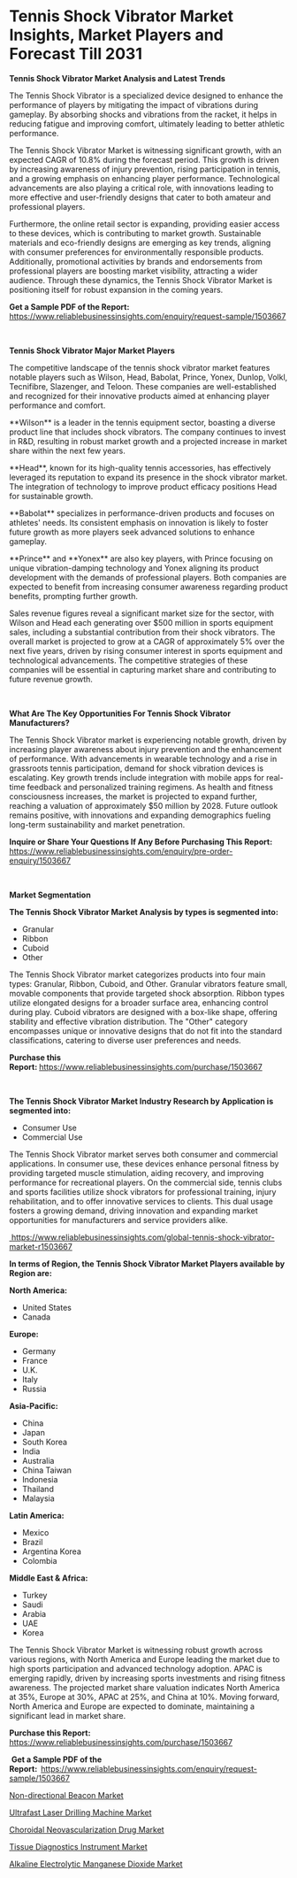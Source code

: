 <p><h1>Tennis Shock Vibrator Market Insights, Market Players and Forecast Till 2031</h1></p><p><strong>Tennis Shock Vibrator Market Analysis and Latest Trends</strong></p>
<p><p>The Tennis Shock Vibrator is a specialized device designed to enhance the performance of players by mitigating the impact of vibrations during gameplay. By absorbing shocks and vibrations from the racket, it helps in reducing fatigue and improving comfort, ultimately leading to better athletic performance. </p><p>The Tennis Shock Vibrator Market is witnessing significant growth, with an expected CAGR of 10.8% during the forecast period. This growth is driven by increasing awareness of injury prevention, rising participation in tennis, and a growing emphasis on enhancing player performance. Technological advancements are also playing a critical role, with innovations leading to more effective and user-friendly designs that cater to both amateur and professional players.</p><p>Furthermore, the online retail sector is expanding, providing easier access to these devices, which is contributing to market growth. Sustainable materials and eco-friendly designs are emerging as key trends, aligning with consumer preferences for environmentally responsible products. Additionally, promotional activities by brands and endorsements from professional players are boosting market visibility, attracting a wider audience. Through these dynamics, the Tennis Shock Vibrator Market is positioning itself for robust expansion in the coming years.</p></p>
<p><strong>Get a Sample PDF of the Report:&nbsp;</strong> <a href="https://www.reliablebusinessinsights.com/enquiry/request-sample/1503667?utm_campaign=904&utm_medium=2&utm_source=Github&utm_content=ia&utm_term=08122024&utm_id=tennis-shock-vibrator">https://www.reliablebusinessinsights.com/enquiry/request-sample/1503667</a></p>
<p>&nbsp;</p>
<p><strong>Tennis Shock Vibrator Major Market Players</strong></p>
<p><p>The competitive landscape of the tennis shock vibrator market features notable players such as Wilson, Head, Babolat, Prince, Yonex, Dunlop, Volkl, Tecnifibre, Slazenger, and Teloon. These companies are well-established and recognized for their innovative products aimed at enhancing player performance and comfort.</p><p>**Wilson** is a leader in the tennis equipment sector, boasting a diverse product line that includes shock vibrators. The company continues to invest in R&D, resulting in robust market growth and a projected increase in market share within the next few years. </p><p>**Head**, known for its high-quality tennis accessories, has effectively leveraged its reputation to expand its presence in the shock vibrator market. The integration of technology to improve product efficacy positions Head for sustainable growth.</p><p>**Babolat** specializes in performance-driven products and focuses on athletes' needs. Its consistent emphasis on innovation is likely to foster future growth as more players seek advanced solutions to enhance gameplay.</p><p>**Prince** and **Yonex** are also key players, with Prince focusing on unique vibration-damping technology and Yonex aligning its product development with the demands of professional players. Both companies are expected to benefit from increasing consumer awareness regarding product benefits, prompting further growth.</p><p>Sales revenue figures reveal a significant market size for the sector, with Wilson and Head each generating over $500 million in sports equipment sales, including a substantial contribution from their shock vibrators. The overall market is projected to grow at a CAGR of approximately 5% over the next five years, driven by rising consumer interest in sports equipment and technological advancements. The competitive strategies of these companies will be essential in capturing market share and contributing to future revenue growth.</p></p>
<p>&nbsp;</p>
<p><strong>What Are The Key Opportunities For Tennis Shock Vibrator Manufacturers?</strong></p>
<p><p>The Tennis Shock Vibrator market is experiencing notable growth, driven by increasing player awareness about injury prevention and the enhancement of performance. With advancements in wearable technology and a rise in grassroots tennis participation, demand for shock vibration devices is escalating. Key growth trends include integration with mobile apps for real-time feedback and personalized training regimens. As health and fitness consciousness increases, the market is projected to expand further, reaching a valuation of approximately $50 million by 2028. Future outlook remains positive, with innovations and expanding demographics fueling long-term sustainability and market penetration.</p></p>
<p><strong>Inquire or Share Your Questions If Any Before Purchasing This Report:</strong> <a href="https://www.reliablebusinessinsights.com/enquiry/pre-order-enquiry/1503667?utm_campaign=904&utm_medium=2&utm_source=Github&utm_content=ia&utm_term=08122024&utm_id=tennis-shock-vibrator">https://www.reliablebusinessinsights.com/enquiry/pre-order-enquiry/1503667</a></p>
<p>&nbsp;</p>
<p><strong>Market Segmentation</strong></p>
<p><strong>The Tennis Shock Vibrator Market Analysis by types is segmented into:</strong></p>
<p><ul><li>Granular</li><li>Ribbon</li><li>Cuboid</li><li>Other</li></ul></p>
<p><p>The Tennis Shock Vibrator market categorizes products into four main types: Granular, Ribbon, Cuboid, and Other. Granular vibrators feature small, movable components that provide targeted shock absorption. Ribbon types utilize elongated designs for a broader surface area, enhancing control during play. Cuboid vibrators are designed with a box-like shape, offering stability and effective vibration distribution. The "Other" category encompasses unique or innovative designs that do not fit into the standard classifications, catering to diverse user preferences and needs.</p></p>
<p><strong>Purchase this Report:&nbsp;</strong><a href="https://www.reliablebusinessinsights.com/purchase/1503667?utm_campaign=904&utm_medium=2&utm_source=Github&utm_content=ia&utm_term=08122024&utm_id=tennis-shock-vibrator">https://www.reliablebusinessinsights.com/purchase/1503667</a></p>
<p>&nbsp;</p>
<p><strong>The Tennis Shock Vibrator Market Industry Research by Application is segmented into:</strong></p>
<p><ul><li>Consumer Use</li><li>Commercial Use</li></ul></p>
<p><p>The Tennis Shock Vibrator market serves both consumer and commercial applications. In consumer use, these devices enhance personal fitness by providing targeted muscle stimulation, aiding recovery, and improving performance for recreational players. On the commercial side, tennis clubs and sports facilities utilize shock vibrators for professional training, injury rehabilitation, and to offer innovative services to clients. This dual usage fosters a growing demand, driving innovation and expanding market opportunities for manufacturers and service providers alike.</p></p>
<p><a href="https://www.reliablebusinessinsights.com/global-tennis-shock-vibrator-market-r1503667?utm_campaign=904&utm_medium=2&utm_source=Github&utm_content=ia&utm_term=08122024&utm_id=tennis-shock-vibrator">&nbsp;https://www.reliablebusinessinsights.com/global-tennis-shock-vibrator-market-r1503667</a></p>
<p><strong>In terms of Region, the Tennis Shock Vibrator Market Players available by Region are:</strong></p>
<p>
    <p> <strong> North America: </strong>
        <ul>
            <li>United States</li>
            <li>Canada</li>
        </ul>
        </p> 
    <p> <strong> Europe: </strong>
        <ul>
            <li>Germany</li>
            <li>France</li>
            <li>U.K.</li>
            <li>Italy</li>
            <li>Russia</li>
        </ul>
        </p> 
    <p> <strong> Asia-Pacific: </strong>
        <ul>
            <li>China</li>
            <li>Japan</li>
            <li>South Korea</li>
            <li>India</li>
            <li>Australia</li>
            <li>China Taiwan</li>
            <li>Indonesia</li>
            <li>Thailand</li>
            <li>Malaysia</li>
        </ul>
        </p> 
    <p> <strong> Latin America: </strong>
        <ul>
            <li>Mexico</li>
            <li>Brazil</li>
            <li>Argentina Korea</li>
            <li>Colombia</li>
        </ul>
        </p> 
    <p> <strong> Middle East & Africa: </strong>
        <ul>
            <li>Turkey</li>
            <li>Saudi</li>
            <li>Arabia</li>
            <li>UAE</li>
            <li>Korea</li>
        </ul>
    </p>
    </p>
<p><p>The Tennis Shock Vibrator Market is witnessing robust growth across various regions, with North America and Europe leading the market due to high sports participation and advanced technology adoption. APAC is emerging rapidly, driven by increasing sports investments and rising fitness awareness. The projected market share valuation indicates North America at 35%, Europe at 30%, APAC at 25%, and China at 10%. Moving forward, North America and Europe are expected to dominate, maintaining a significant lead in market share.</p></p>
<p><strong>Purchase this Report: </strong><a href="https://www.reliablebusinessinsights.com/purchase/1503667?utm_campaign=904&utm_medium=2&utm_source=Github&utm_content=ia&utm_term=08122024&utm_id=tennis-shock-vibrator">https://www.reliablebusinessinsights.com/purchase/1503667</a></p>
<p>&nbsp;<strong>Get a Sample PDF of the Report:&nbsp;&nbsp;</strong><a href="https://www.reliablebusinessinsights.com/enquiry/request-sample/1503667?utm_campaign=904&utm_medium=2&utm_source=Github&utm_content=ia&utm_term=08122024&utm_id=tennis-shock-vibrator">https://www.reliablebusinessinsights.com/enquiry/request-sample/1503667</a></p>
<p><strong></strong></p>
<p><p><a href="https://www.linkedin.com/pulse/non-directional-beacon-market-booms-44-growth-rate-2031-key-cwnxc?utm_campaign=904&utm_medium=2&utm_source=Github&utm_content=ia&utm_term=08122024&utm_id=tennis-shock-vibrator">Non-directional Beacon Market</a></p><p><a href="https://www.linkedin.com/pulse/growing-ultrafast-laser-drilling-machine-market-size-forecast-predicted-etbkc?utm_campaign=904&utm_medium=2&utm_source=Github&utm_content=ia&utm_term=08122024&utm_id=tennis-shock-vibrator">Ultrafast Laser Drilling Machine Market</a></p><p><a href="https://github.com/hammelximalschid/Market-Research-Report-List-1/blob/main/choroidal-neovascularization-drug-market.md?utm_campaign=904&utm_medium=2&utm_source=Github&utm_content=ia&utm_term=08122024&utm_id=tennis-shock-vibrator">Choroidal Neovascularization Drug Market</a></p><p><a href="https://github.com/antonioc6hal/Market-Research-Report-List-1/blob/main/tissue-diagnostics-instrument-market.md?utm_campaign=904&utm_medium=2&utm_source=Github&utm_content=ia&utm_term=08122024&utm_id=tennis-shock-vibrator">Tissue Diagnostics Instrument Market</a></p><p><a href="https://www.linkedin.com/pulse/compreh-proposis-fbaif?utm_campaign=904&utm_medium=2&utm_source=Github&utm_content=ia&utm_term=08122024&utm_id=tennis-shock-vibrator">Alkaline Electrolytic Manganese Dioxide Market</a></p></p>